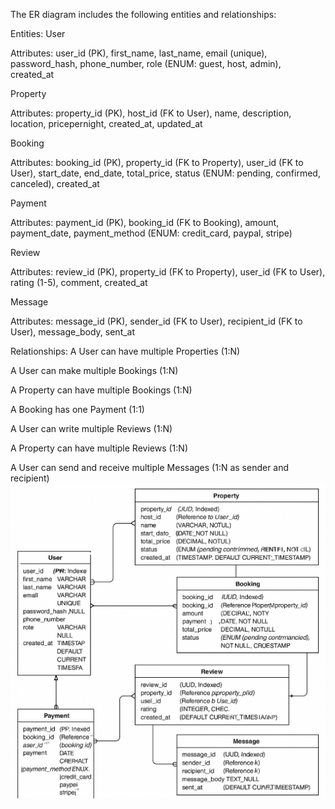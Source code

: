 The ER diagram includes the following entities and relationships:

Entities:
User

Attributes: user_id (PK), first_name, last_name, email (unique), password_hash, phone_number, role (ENUM: guest, host, admin), created_at

Property

Attributes: property_id (PK), host_id (FK to User), name, description, location, pricepernight, created_at, updated_at

Booking

Attributes: booking_id (PK), property_id (FK to Property), user_id (FK to User), start_date, end_date, total_price, status (ENUM: pending, confirmed, canceled), created_at

Payment

Attributes: payment_id (PK), booking_id (FK to Booking), amount, payment_date, payment_method (ENUM: credit_card, paypal, stripe)

Review

Attributes: review_id (PK), property_id (FK to Property), user_id (FK to User), rating (1-5), comment, created_at

Message

Attributes: message_id (PK), sender_id (FK to User), recipient_id (FK to User), message_body, sent_at

Relationships:
A User can have multiple Properties (1:N)

A User can make multiple Bookings (1:N)

A Property can have multiple Bookings (1:N)

A Booking has one Payment (1:1)

A User can write multiple Reviews (1:N)

A Property can have multiple Reviews (1:N)

A User can send and receive multiple Messages (1:N as sender and recipient)![alt text](ERD.png)
